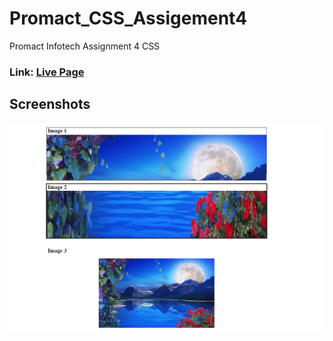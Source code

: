 # Promact_CSS_Assigement4
Promact Infotech Assignment 4 CSS

###  Link: [Live Page](https://jayminvalaki.me/Promact_CSS_Assigement4/)

## Screenshots

<img src="./Screenshot/Screenshot_CSS_Assigment4.png">
</hr>  


